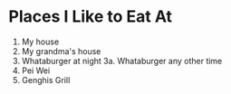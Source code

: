 # Places I Like to Eat At
1. My house
2. My grandma's house
3. Whataburger at night
  3a. Whataburger any other time
4. Pei Wei
5. Genghis Grill 
